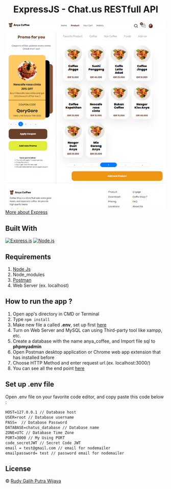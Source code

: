<h1 align="center">ExpressJS - Chat.us RESTfull API</h1>

![alt text](https://github.com/Cotllinz/Anya_coffee/blob/main/Background_application/View%20Application.PNG)
[More about Express](https://en.wikipedia.org/wiki/Express.js)

## Built With

[![Express.js](https://img.shields.io/badge/Express.js-4.x-orange.svg?style=rounded-square)](https://expressjs.com/en/starter/installing.html)
[![Node.js](https://img.shields.io/badge/Node.js-v.12.13-green.svg?style=rounded-square)](https://nodejs.org/)

## Requirements

1. <a href="https://nodejs.org/en/download/">Node Js</a>
2. Node_modules
3. <a href="https://www.getpostman.com/">Postman</a>
4. Web Server (ex. localhost)

## How to run the app ?

1. Open app's directory in CMD or Terminal
2. Type `npm install`
3. Make new file a called **.env**, set up first [here](#set-up-env-file)
4. Turn on Web Server and MySQL can using Third-party tool like xampp, etc.
5. Create a database with the name anya_coffee, and Import file sql to **phpmyadmin**
6. Open Postman desktop application or Chrome web app extension that has installed before
7. Choose HTTP Method and enter request url.(ex. localhost:3000/)
8. You can see all the end point [here](https://documenter.getpostman.com/view/8217070/TW6upoyH)

## Set up .env file

Open .env file on your favorite code editor, and copy paste this code below :

```
HOST=127.0.0.1 // Database host
USER=root // Database username
PASS=  // Database Password
DATABASE=chatus_database // Database name
ZONE=UTC // Database Time Zone
PORT=3000 // My Using PORT
code_secretJWT // Secret Code JWT
email = test@gmail.com // email for nodemailer
emailpassword= test // password email for nodemailer
```

## License

© [Rudy Galih Putra Wijaya](https://github.com/Cotllinz/)

